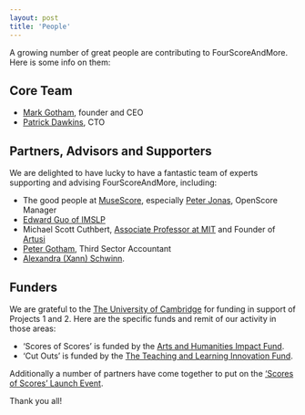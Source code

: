 ```yaml
---
layout: post
title: 'People'
---
```


A growing number of great people are contributing to FourScoreAndMore. Here is some info on them:

## Core Team

- [Mark Gotham](https://www.mus.cam.ac.uk/directory/mark-gotham), founder and CEO
- [Patrick Dawkins](https://patrickdawkins.com/), CTO

## Partners, Advisors and Supporters

We are delighted to have lucky to have a fantastic team of experts supporting and advising FourScoreAndMore, including:

- The good people at [MuseScore](https://musescore.com), especially [Peter Jonas](https://musescore.com/shoogle), OpenScore Manager
- [Edward Guo of IMSLP](http://imslp.org/)
- Michael Scott Cuthbert, [Associate Professor at MIT](https://mta.mit.edu/person/michael-scott-cuthbert) and Founder of [Artusi](https://www.artusi.xyz/)
- [Peter Gotham](https://uk.linkedin.com/in/peter-gotham-54884341), Third Sector Accountant
- [Alexandra (Xann) Schwinn](http://alexandraschwinn.com/about/).

## Funders

We are grateful to the [The University of Cambridge](https://www.cam.ac.uk/) for funding in support of Projects 1 and 2. Here are the specific funds and remit of our activity in those areas:
- ‘Scores of Scores’ is funded by the [Arts and Humanities Impact Fund](https://www.ahssresearch.group.cam.ac.uk/AH-Impact-Fund).
- ‘Cut Outs’ is funded by the [The Teaching and Learning Innovation Fund](https://www.cctl.cam.ac.uk/support-and-training/funding/teaching-and-learning-innovation-fund).

Additionally a number of partners have come together to put on the [‘Scores of Scores’ Launch Event](https://www.bigdata.cam.ac.uk/events/cambridge-big-data-events/2018scores-of-scores2019-possibilities-and-pitfalls-with-musical-corpora).

Thank you all!

